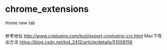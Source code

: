 # chrome_extensions
Home new tab

### 
参考地址 http://www.cnplugins.com/tool/export-cnplugins-crx.html
Mac下导出方法 https://blog.csdn.net/kid_2412/article/details/51008156
